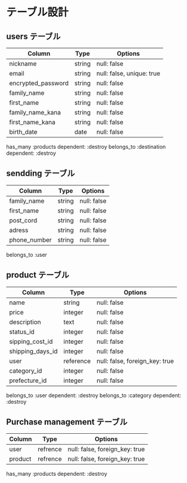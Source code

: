 # テーブル設計

## users テーブル

| Column                  | Type   | Options                   |
| ----------------------- | ------ | ------------------------- |
| nickname                | string | null: false               |
| email                   | string | null: false, unique: true |
| encrypted_password      | string | null: false               |
| family_name             | string | null: false               |
| first_name              | string | null: false               |
| family_name_kana        | string | null: false               |
| first_name_kana         | string | null: false               |
| birth_date              | date   | null: false               |

has_many :products dependent: :destroy
belongs_to :destination dependent: :destroy



## sendding テーブル

| Column       | Type    | Options                        |
| ------------ | ------- | ------------------------------ |
| family_name  | string  | null: false                    |
| first_name   | string  | null: false                    |
| post_cord    | string  | null: false                    |
| adress       | string  | null: false                    |
| phone_number | string  | null: false                    |

belongs_to :user

## product テーブル

| Column           | Type      | Options                        |
| ---------------- | --------- | ------------------------------ |
| name             | string    | null: false                    |
| price            | integer   | null: false                    |
| description      | text      | null: false                    |
| status_id        | integer   | null: false                    |
| sipping_cost_id  | integer   | null: false                    |
| shipping_days_id | integer   | null: false                    |
| user             | reference | null: false, foreign_key: true |
| category_id      | integer   | null: false                    |
| prefecture_id    | integer   | null: false                    |

belongs_to :user dependent: :destroy
belongs_to :category dependent: :destroy


## Purchase management テーブル

| Column       | Type      | Options                        |
| ------------ | -------   | ------------------------------ |
| user         | refrence  | null: false, foreign_key: true |
| product      | refrence  | null: false, foreign_key: true |

has_many :products dependent: :destroy